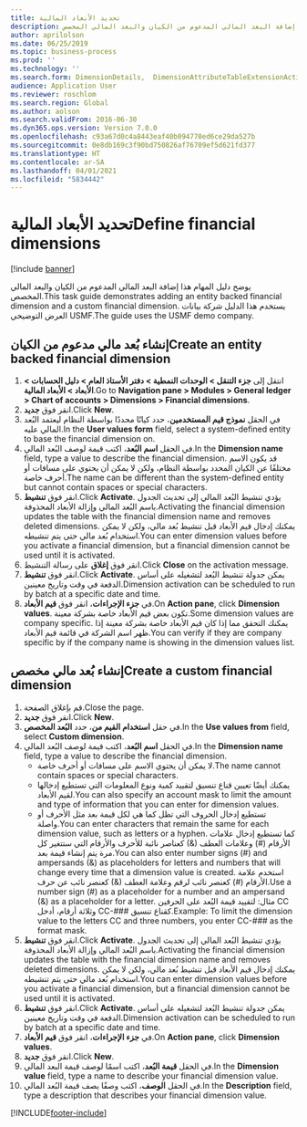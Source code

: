 ```yaml
---
title: تحديد الأبعاد المالية
description: يوضح دليل المهام هذا إضافة البعد المالي المدعوم من الكيان والبعد المالي المخصص.
author: aprilolson
ms.date: 06/25/2019
ms.topic: business-process
ms.prod: ''
ms.technology: ''
ms.search.form: DimensionDetails,  DimensionAttributeTableExtensionActivate, DimensionValueDetails
audience: Application User
ms.reviewer: roschlom
ms.search.region: Global
ms.author: aolson
ms.search.validFrom: 2016-06-30
ms.dyn365.ops.version: Version 7.0.0
ms.openlocfilehash: c93a67d0c4a8443eaf40b094770ed6ce29da527b
ms.sourcegitcommit: 0e8db169c3f90bd750826af76709ef5d621fd377
ms.translationtype: HT
ms.contentlocale: ar-SA
ms.lasthandoff: 04/01/2021
ms.locfileid: "5834442"
---
```

# <a name="define-financial-dimensions"></a><span data-ttu-id="00463-103">تحديد الأبعاد المالية</span><span class="sxs-lookup"><span data-stu-id="00463-103">Define financial dimensions</span></span>

[!include [banner](../../includes/banner.md)]

<span data-ttu-id="00463-104">يوضح دليل المهام هذا إضافة البعد المالي المدعوم من الكيان والبعد المالي المخصص.</span><span class="sxs-lookup"><span data-stu-id="00463-104">This task guide demonstrates adding an entity backed financial dimension and a custom financial dimension.</span></span>  <span data-ttu-id="00463-105">يستخدم هذا الدليل شركة بيانات العرض التوضيحي USMF.</span><span class="sxs-lookup"><span data-stu-id="00463-105">The guide uses the USMF demo company.</span></span>


## <a name="create-an-entity-backed-financial-dimension"></a><span data-ttu-id="00463-106">إنشاء بُعد مالي مدعوم من الكيان</span><span class="sxs-lookup"><span data-stu-id="00463-106">Create an entity backed financial dimension</span></span>
1. <span data-ttu-id="00463-107">انتقل إلى **جزء التنقل > الوحدات النمطية > دفتر الأستاذ العام > دليل الحسابات > الأبعاد > الأبعاد المالية**.</span><span class="sxs-lookup"><span data-stu-id="00463-107">Go to **Navigation pane > Modules > General ledger > Chart of accounts > Dimensions > Financial dimensions**.</span></span>
2. <span data-ttu-id="00463-108">انقر فوق **جديد**.</span><span class="sxs-lookup"><span data-stu-id="00463-108">Click **New**.</span></span>
3. <span data-ttu-id="00463-109">في الحقل **نموذج قيم المستخدمين**، حدد كيانًا محددًا بواسطة النظام ليعتمد البُعد المالي عليه.</span><span class="sxs-lookup"><span data-stu-id="00463-109">In the **User values form** field, select a system-defined entity to base the financial dimension on.</span></span> 
4. <span data-ttu-id="00463-110">في الحقل **اسم البُعد**، اكتب قيمة لوصف البُعد المالي.</span><span class="sxs-lookup"><span data-stu-id="00463-110">In the **Dimension name** field, type a value to describe the financial dimension.</span></span> <span data-ttu-id="00463-111">قد يكون الاسم مختلفًا عن الكيان المحدد بواسطة النظام، ولكن لا يمكن أن يحتوي على مسافات أو أحرف خاصة.</span><span class="sxs-lookup"><span data-stu-id="00463-111">The name can be different than the system-defined entity but cannot contain spaces or special characters.</span></span>
5. <span data-ttu-id="00463-112">انقر فوق **تنشيط**.</span><span class="sxs-lookup"><span data-stu-id="00463-112">Click **Activate**.</span></span> <span data-ttu-id="00463-113">يؤدي تنشيط البُعد المالي إلى تحديث الجدول باسم البُعد المالي وإزالة الأبعاد المحذوفة.</span><span class="sxs-lookup"><span data-stu-id="00463-113">Activating the financial dimension updates the table with the financial dimension name and removes deleted dimensions.</span></span> <span data-ttu-id="00463-114">يمكنك إدخال قيم الأبعاد قبل تنشيط بُعد مالي، ولكن لا يمكن استخدام بُعد مالي حتى يتم تنشيطه.</span><span class="sxs-lookup"><span data-stu-id="00463-114">You can enter dimension values before you activate a financial dimension, but a financial dimension cannot be used until it is activated.</span></span>  
6. <span data-ttu-id="00463-115">انقر فوق **إغلاق** على رسالة التنشيط.</span><span class="sxs-lookup"><span data-stu-id="00463-115">Click **Close** on the activation message.</span></span>
7. <span data-ttu-id="00463-116">انقر فوق **تنشيط**.</span><span class="sxs-lookup"><span data-stu-id="00463-116">Click **Activate**.</span></span> <span data-ttu-id="00463-117">يمكن جدولة تنشيط البُعد لتشغيله على أساس الدفعة في وقت وتاريخ معينين.</span><span class="sxs-lookup"><span data-stu-id="00463-117">Dimension activation can be scheduled to run by batch at a specific date and time.</span></span>  
8. <span data-ttu-id="00463-118">في **جزء الإجراءات**، انقر فوق **قيم الأبعاد**.</span><span class="sxs-lookup"><span data-stu-id="00463-118">On **Action pane**, click **Dimension values**.</span></span> <span data-ttu-id="00463-119">تكون بعض قيم الأبعاد خاصة بشركة معينة.</span><span class="sxs-lookup"><span data-stu-id="00463-119">Some dimension values are company specific.</span></span> <span data-ttu-id="00463-120">يمكنك التحقق مما إذا كان قيم الأبعاد خاصة بشركة معينة إذا ظهر اسم الشركة في قائمة قيم الأبعاد.</span><span class="sxs-lookup"><span data-stu-id="00463-120">You can verify if they are company specific by if the company name is showing in the dimension values list.</span></span>  

## <a name="create-a-custom-financial-dimension"></a><span data-ttu-id="00463-121">إنشاء بُعد مالي مخصص</span><span class="sxs-lookup"><span data-stu-id="00463-121">Create a custom financial dimension</span></span>
1. <span data-ttu-id="00463-122">قم بإغلاق الصفحة.</span><span class="sxs-lookup"><span data-stu-id="00463-122">Close the page.</span></span>
2. <span data-ttu-id="00463-123">انقر فوق **جديد**.</span><span class="sxs-lookup"><span data-stu-id="00463-123">Click **New**.</span></span>
3. <span data-ttu-id="00463-124">في حقل **استخدام القيم من**، حدد **البُعد المخصص**.</span><span class="sxs-lookup"><span data-stu-id="00463-124">In the **Use values from** field, select **Custom dimension**.</span></span>
4. <span data-ttu-id="00463-125">في الحقل **اسم البُعد**، اكتب قيمة لوصف البُعد المالي.</span><span class="sxs-lookup"><span data-stu-id="00463-125">In the **Dimension name** field, type a value to describe the financial dimension.</span></span>
    - <span data-ttu-id="00463-126">لا يمكن أن يحتوي الاسم على مسافات أو أحرف خاصة.</span><span class="sxs-lookup"><span data-stu-id="00463-126">The name cannot contain spaces or special characters.</span></span>  
    - <span data-ttu-id="00463-127">يمكنك أيضًا تعيين قناع تنسيق لتقييد كمية ونوع المعلومات التي تستطيع إدخالها لقيم الأبعاد.</span><span class="sxs-lookup"><span data-stu-id="00463-127">You can also specify an account mask to limit the amount and type of information that you can enter for dimension values.</span></span>   
    - <span data-ttu-id="00463-128">تستطيع إدخال الحروف التي تظل كما هي لكل قيمة بعد مثل الأحرف أو واصلة.</span><span class="sxs-lookup"><span data-stu-id="00463-128">You can enter characters that remain the same for each dimension value, such as letters or a hyphen.</span></span> <span data-ttu-id="00463-129">كما تستطيع إدخال علامات الأرقام (#) وعلامات العطف (&) كعناصر نائبة للأحرف والأرقام التي ستتغير كل مرة يتم إنشاء قيمة بعد.</span><span class="sxs-lookup"><span data-stu-id="00463-129">You can also enter number signs (#) and ampersands (&) as placeholders for letters and numbers that will change every time that a dimension value is created.</span></span> <span data-ttu-id="00463-130">استخدم علامة الأرقام (#) كعنصر نائب لرقم وعلامة العطف (&) كعنصر نائب عن حرف.</span><span class="sxs-lookup"><span data-stu-id="00463-130">Use a number sign (#) as a placeholder for a number and an ampersand (&) as a placeholder for a letter.</span></span>  <span data-ttu-id="00463-131">مثال: لتقييد قيمة البُعد على الحرفين CC وثلاثة أرقام، أدخل CC-### كقناع تنسيق.</span><span class="sxs-lookup"><span data-stu-id="00463-131">Example: To limit the dimension value to the letters CC and three numbers, you enter CC-### as the format mask.</span></span>  
5. <span data-ttu-id="00463-132">انقر فوق **تنشيط**.</span><span class="sxs-lookup"><span data-stu-id="00463-132">Click **Activate**.</span></span> <span data-ttu-id="00463-133">يؤدي تنشيط البُعد المالي إلى تحديث الجدول باسم البُعد المالي وإزالة الأبعاد المحذوفة.</span><span class="sxs-lookup"><span data-stu-id="00463-133">Activating the financial dimension updates the table with the financial dimension name and removes deleted dimensions.</span></span> <span data-ttu-id="00463-134">يمكنك إدخال قيم الأبعاد قبل تنشيط بُعد مالي، ولكن لا يمكن استخدام بُعد مالي حتى يتم تنشيطه.</span><span class="sxs-lookup"><span data-stu-id="00463-134">You can enter dimension values before you activate a financial dimension, but a financial dimension cannot be used until it is activated.</span></span>     
6. <span data-ttu-id="00463-135">انقر فوق **تنشيط**.</span><span class="sxs-lookup"><span data-stu-id="00463-135">Click **Activate**.</span></span> <span data-ttu-id="00463-136">يمكن جدولة تنشيط البُعد لتشغيله على أساس الدفعة في وقت وتاريخ معينين.</span><span class="sxs-lookup"><span data-stu-id="00463-136">Dimension activation can be scheduled to run by batch at a specific date and time.</span></span>      
7. <span data-ttu-id="00463-137">في **جزء الإجراءات**، انقر فوق **قيم الأبعاد**.</span><span class="sxs-lookup"><span data-stu-id="00463-137">On **Action pane**, click **Dimension values**.</span></span>
8. <span data-ttu-id="00463-138">انقر فوق **جديد**.</span><span class="sxs-lookup"><span data-stu-id="00463-138">Click **New**.</span></span>
9. <span data-ttu-id="00463-139">في الحقل **قيمة البُعد**، اكتب اسمًا لوصف قيمة البعد المالي.</span><span class="sxs-lookup"><span data-stu-id="00463-139">In the **Dimension value** field, type a name to describe your financial dimension value.</span></span>
10. <span data-ttu-id="00463-140">في الحقل **الوصف**، اكتب وصفًا يصف قيمة البُعد المالي.</span><span class="sxs-lookup"><span data-stu-id="00463-140">In the **Description** field, type a description that describes your financial dimension value.</span></span>



[!INCLUDE[footer-include](../../../includes/footer-banner.md)]